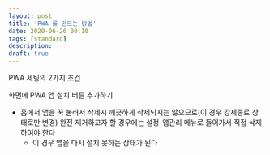 ```yaml
---
layout: post
title: 'PWA 를 만드는 방법'
date: 2020-06-26 00:10
tags: [standard]
description:
draft: true
---
```


PWA 세팅의 2가지 조건

화면에 PWA 앱 설치 버튼 추가하기

- 홈에서 앱을 꾹 눌러서 삭제시 깨끗하게 삭제되지는 않으므로(이 경우 강제종료 상태로만 변경) 완전 제거하고자 할 경우에는 설정-앱관리 메뉴로 들어가서 직접 삭제하여야 한다
  - 이 경우 앱을 다시 설치 못하는 상태가 된다
